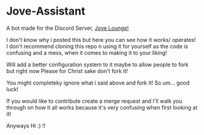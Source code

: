 # Jove-Assistant
A bot made for the Discord Server, [Jove Lounge!](https://sites.google.com/view/joveplayz/home)

I don't know why i posted this but here you can see how it works/ operates!   \
I don't recommend cloning this repo n using it for yourself as the code is confusing and a mess, when it comes to making it to your liking!

Will add a better configuration system to it maybe to allow people to fork but right now Please for Christ sake don't fork it!

You might completeky ignore what i said above and fork it! So um... good luck!  

If you would like to contribute create a merge request and I'll walk you through on how it all works because it's very confusing when first looking at it! 

Anyways Hi :) !!
